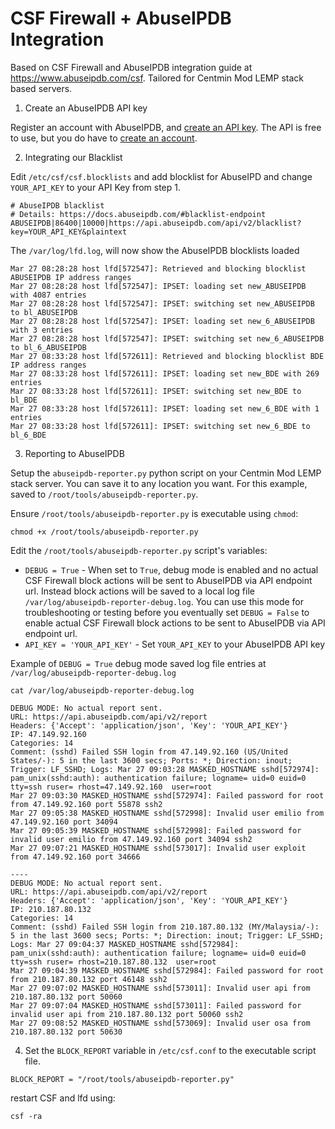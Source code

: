 # CSF Firewall + AbuseIPDB Integration

Based on CSF Firewall and AbuseIPDB integration guide at https://www.abuseipdb.com/csf. Tailored for Centmin Mod LEMP stack based servers.

1. Create an AbuseIPDB API key

Register an account with AbuseIPDB, and [create an API key](https://www.abuseipdb.com/account/api). The API is free to use, but you do have to [create an account](https://www.abuseipdb.com/register).

2. Integrating our Blacklist

Edit `/etc/csf/csf.blocklists` and add blocklist for AbuseIPD and change `YOUR_API_KEY` to your API Key from step 1.

```
# AbuseIPDB blacklist
# Details: https://docs.abuseipdb.com/#blacklist-endpoint
ABUSEIPDB|86400|10000|https://api.abuseipdb.com/api/v2/blacklist?key=YOUR_API_KEY&plaintext
```

The `/var/log/lfd.log`, will now show the AbuseIPDB blocklists loaded

```
Mar 27 08:28:28 host lfd[572547]: Retrieved and blocking blocklist ABUSEIPDB IP address ranges
Mar 27 08:28:28 host lfd[572547]: IPSET: loading set new_ABUSEIPDB with 4087 entries
Mar 27 08:28:28 host lfd[572547]: IPSET: switching set new_ABUSEIPDB to bl_ABUSEIPDB
Mar 27 08:28:28 host lfd[572547]: IPSET: loading set new_6_ABUSEIPDB with 3 entries
Mar 27 08:28:28 host lfd[572547]: IPSET: switching set new_6_ABUSEIPDB to bl_6_ABUSEIPDB
Mar 27 08:33:28 host lfd[572611]: Retrieved and blocking blocklist BDE IP address ranges
Mar 27 08:33:28 host lfd[572611]: IPSET: loading set new_BDE with 269 entries
Mar 27 08:33:28 host lfd[572611]: IPSET: switching set new_BDE to bl_BDE
Mar 27 08:33:28 host lfd[572611]: IPSET: loading set new_6_BDE with 1 entries
Mar 27 08:33:28 host lfd[572611]: IPSET: switching set new_6_BDE to bl_6_BDE
```

3. Reporting to AbuseIPDB

Setup the `abuseipdb-reporter.py` python script on your Centmin Mod LEMP stack server. You can save it to any location you want. For this example, saved to `/root/tools/abuseipdb-reporter.py`.

Ensure `/root/tools/abuseipdb-reporter.py` is executable using `chmod`:

```
chmod +x /root/tools/abuseipdb-reporter.py
```

Edit the `/root/tools/abuseipdb-reporter.py` script's variables:

* `DEBUG = True` - When set to `True`, debug mode is enabled and no actual CSF Firewall block actions will be sent to AbuseIPDB via API endpoint url. Instead block actions will be saved to a local log file `/var/log/abuseipdb-reporter-debug.log`. You can use this mode for troubleshooting or testing before you eventually set `DEBUG = False` to enable actual CSF Firewall block actions to be sent to AbuseIPDB via API endpoint url.
* `API_KEY = 'YOUR_API_KEY'` - Set `YOUR_API_KEY` to your AbuseIPDB API key

Example of `DEBUG = True` debug mode saved log file entries at `/var/log/abuseipdb-reporter-debug.log`

```
cat /var/log/abuseipdb-reporter-debug.log

DEBUG MODE: No actual report sent.
URL: https://api.abuseipdb.com/api/v2/report
Headers: {'Accept': 'application/json', 'Key': 'YOUR_API_KEY'}
IP: 47.149.92.160
Categories: 14
Comment: (sshd) Failed SSH login from 47.149.92.160 (US/United States/-): 5 in the last 3600 secs; Ports: *; Direction: inout; Trigger: LF_SSHD; Logs: Mar 27 09:03:28 MASKED_HOSTNAME sshd[572974]: pam_unix(sshd:auth): authentication failure; logname= uid=0 euid=0 tty=ssh ruser= rhost=47.149.92.160  user=root
Mar 27 09:03:30 MASKED_HOSTNAME sshd[572974]: Failed password for root from 47.149.92.160 port 55878 ssh2
Mar 27 09:05:38 MASKED_HOSTNAME sshd[572998]: Invalid user emilio from 47.149.92.160 port 34094
Mar 27 09:05:39 MASKED_HOSTNAME sshd[572998]: Failed password for invalid user emilio from 47.149.92.160 port 34094 ssh2
Mar 27 09:07:21 MASKED_HOSTNAME sshd[573017]: Invalid user exploit from 47.149.92.160 port 34666

----
DEBUG MODE: No actual report sent.
URL: https://api.abuseipdb.com/api/v2/report
Headers: {'Accept': 'application/json', 'Key': 'YOUR_API_KEY'}
IP: 210.187.80.132
Categories: 14
Comment: (sshd) Failed SSH login from 210.187.80.132 (MY/Malaysia/-): 5 in the last 3600 secs; Ports: *; Direction: inout; Trigger: LF_SSHD; Logs: Mar 27 09:04:37 MASKED_HOSTNAME sshd[572984]: pam_unix(sshd:auth): authentication failure; logname= uid=0 euid=0 tty=ssh ruser= rhost=210.187.80.132  user=root
Mar 27 09:04:39 MASKED_HOSTNAME sshd[572984]: Failed password for root from 210.187.80.132 port 46148 ssh2
Mar 27 09:07:02 MASKED_HOSTNAME sshd[573011]: Invalid user api from 210.187.80.132 port 50060
Mar 27 09:07:04 MASKED_HOSTNAME sshd[573011]: Failed password for invalid user api from 210.187.80.132 port 50060 ssh2
Mar 27 09:08:52 MASKED_HOSTNAME sshd[573069]: Invalid user osa from 210.187.80.132 port 50630
```

4. Set the `BLOCK_REPORT` variable in `/etc/csf.conf` to the executable script file.

```
BLOCK_REPORT = "/root/tools/abuseipdb-reporter.py"
```

restart CSF and lfd using:

```
csf -ra
```

